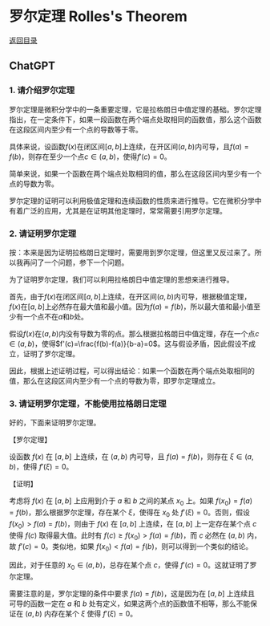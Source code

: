 <script>
MathJax = {
  tex: {
    inlineMath: [['$', '$'], ['\\(', '\\)']]
  }
};
</script>
<script id="MathJax-script" async
  src="https://cdn.jsdelivr.net/npm/mathjax@3/es5/tex-chtml.js">
</script>

# 罗尔定理 Rolles's Theorem

[返回目录](index.md)

## ChatGPT

### 1. 请介绍罗尔定理

罗尔定理是微积分学中的一条重要定理，它是拉格朗日中值定理的基础。罗尔定理指出，在一定条件下，如果一段函数在两个端点处取相同的函数值，那么这个函数在这段区间内至少有一个点的导数等于零。

具体来说，设函数$f(x)$在闭区间$[a,b]$上连续，在开区间$(a,b)$内可导，且$f(a)=f(b)$，则存在至少一个点$c\in(a,b)$，使得$f'(c)=0$。

简单来说，如果一个函数在两个端点处取相同的值，那么在这段区间内至少有一个点的导数为零。

罗尔定理的证明可以利用极值定理和连续函数的性质来进行推导。它在微积分学中有着广泛的应用，尤其是在证明其他定理时，常常需要引用罗尔定理。

### 2. 请证明罗尔定理

按：本来是因为证明拉格朗日定理时，需要用到罗尔定理，但这里又反过来了。所以我再问了一个问题，参下一个问题。

为了证明罗尔定理，我们可以利用拉格朗日中值定理的思想来进行推导。

首先，由于$f(x)$在闭区间$[a,b]$上连续，在开区间$(a,b)$内可导，根据极值定理，$f(x)$在$[a,b]$上必然存在最大值和最小值。因为$f(a)=f(b)$，所以最大值和最小值至少有一个点不在$a$和$b$处。

假设$f(x)$在$(a,b)$内没有导数为零的点。那么根据拉格朗日中值定理，存在一个点$c\in(a,b)$，使得$f'(c)=\frac{f(b)-f(a)}{b-a}=0$。这与假设矛盾，因此假设不成立，证明了罗尔定理。

因此，根据上述证明过程，可以得出结论：如果一个函数在两个端点处取相同的值，那么在这段区间内至少有一个点的导数为零，即罗尔定理成立。

### 3. 请证明罗尔定理，不能使用拉格朗日定理

好的，下面来证明罗尔定理。

【罗尔定理】

设函数 $f(x)$ 在 $[a,b]$ 上连续，在 $(a,b)$ 内可导，且 $f(a)=f(b)$，则存在 $\xi \in (a,b)$，使得 $f'(\xi)=0$。

【证明】

考虑将 $f(x)$ 在 $[a,b]$ 上应用到介于 $a$ 和 $b$ 之间的某点 $x_0$ 上。如果 $f(x_0)=f(a)=f(b)$，那么根据罗尔定理，存在某个 $\xi$，使得在 $x_0$ 处 $f'(\xi)=0$。否则，假设 $f(x_0)>f(a)=f(b)$，则由于 $f(x)$ 在 $[a,b]$ 上连续，在 $[a,b]$ 上一定存在某个点 $c$ 使得 $f(c)$ 取得最大值。此时有 $f(c)\ge f(x_0)>f(a)=f(b)$，而 $c$ 必然在 $(a,b)$ 内，故 $f'(c)=0$。类似地，如果 $f(x_0)<f(a)=f(b)$，则可以得到一个类似的结论。

因此，对于任意的 $x_0\in (a,b)$，总存在某个点 $c$，使得 $f'(c)=0$。这就证明了罗尔定理。

需要注意的是，罗尔定理的条件中要求 $f(a)=f(b)$，这是因为在 $[a,b]$ 上连续且可导的函数一定在 $a$ 和 $b$ 处有定义，如果这两个点的函数值不相等，那么不能保证在 $(a,b)$ 内存在某个 $\xi$ 使得 $f'(\xi)=0$。
